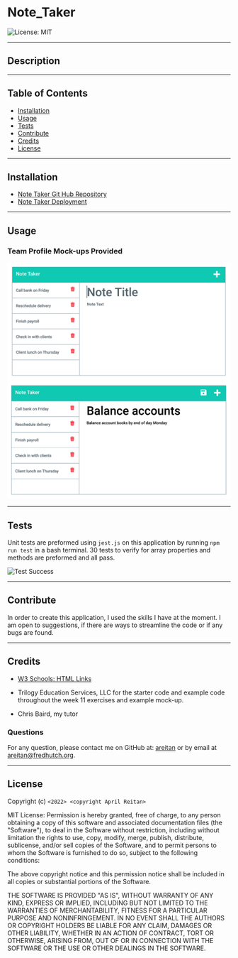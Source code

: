 # Note_Taker

![License: MIT](https://img.shields.io/badge/License-MIT-yellow.svg)

---
## Description


  

---
## Table of Contents

  - [Installation](#installation)
  - [Usage](#usage)
  - [Tests](#tests)
  - [Contribute](#contribute)
  - [Credits](#credits)
  - [License](#license)


---
## Installation



- [Note Taker Git Hub Repository](https://github.com/areitan/Team_Profile_Generator)
- [Note Taker Deployment](https://drive.google.com/file/d/1g5jCev9P6KtSrnee9WpiLV1jh25YpQS9/view)


---
## Usage




### Team Profile Mock-ups Provided
![Team Profile Mock-up Screen 1](/assets/11-express-homework-demo-01.png)
![Team Profile Mock-up Screen 2](/assets/11-express-homework-demo-02.png)




---
## Tests

Unit tests are preformed using ```jest.js``` on this application by running ```npm run test``` in a bash terminal. 30 tests to verify for array properties and methods are preformed and all pass.

![Test Success](/assets/images/9_test_success.png)

--- 
## Contribute

In order to create this application, I used the skills I have at the moment. I am open to suggestions, if there are ways to streamline the code or if any bugs are found.

---
## Credits

- [W3 Schools: HTML Links](https://www.w3schools.com/html/html_links.asp)

- Trilogy Education Services, LLC for the starter code and example code throughout the week 11 exercises and example mock-up.
- Chris Baird, my tutor

### Questions

For any question, please contact me on GitHub at: [areitan](https://github.com/areitan) or by email at <areitan@fredhutch.org>.

---

## License

Copyright (c) ```<2022> <copyright April Reitan>```

MIT License:
Permission is hereby granted, free of charge, to any person obtaining a copy
of this software and associated documentation files (the "Software"), to deal
in the Software without restriction, including without limitation the rights
to use, copy, modify, merge, publish, distribute, sublicense, and/or sell
copies of the Software, and to permit persons to whom the Software is
furnished to do so, subject to the following conditions:

The above copyright notice and this permission notice shall be included in all
copies or substantial portions of the Software.

THE SOFTWARE IS PROVIDED "AS IS", WITHOUT WARRANTY OF ANY KIND, EXPRESS OR
IMPLIED, INCLUDING BUT NOT LIMITED TO THE WARRANTIES OF MERCHANTABILITY,
FITNESS FOR A PARTICULAR PURPOSE AND NONINFRINGEMENT. IN NO EVENT SHALL THE
AUTHORS OR COPYRIGHT HOLDERS BE LIABLE FOR ANY CLAIM, DAMAGES OR OTHER
LIABILITY, WHETHER IN AN ACTION OF CONTRACT, TORT OR OTHERWISE, ARISING FROM,
OUT OF OR IN CONNECTION WITH THE SOFTWARE OR THE USE OR OTHER DEALINGS IN THE
SOFTWARE.